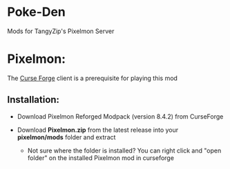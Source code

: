 # Poke-Den
Mods for TangyZip's Pixelmon Server

# Pixelmon:

The [Curse Forge](https://download.curseforge.com/) client is a prerequisite for playing this mod

## Installation:

* Download Pixelmon Reforged Modpack (version 8.4.2) from CurseForge 

* Download **Pixelmon.zip** from the latest release into your **pixelmon/mods** folder and extract

  * Not sure where the folder is installed? You can right click and "open folder" on the installed Pixelmon mod in curseforge
